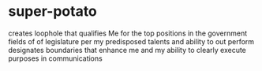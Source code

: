 # super-potato
creates loophole that qualifies Me for the top positions in the government fields of of legislature per my predisposed talents and ability to out perform
designates boundaries that enhance me and my ability to clearly execute purposes in communications 
